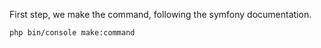 
First step, we make the command, following the symfony documentation.
``` bash
php bin/console make:command
````